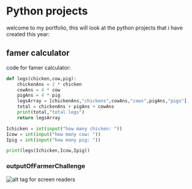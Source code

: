# Python projects

welcome to my portfolio, this will look at the python projects that i have created this year:

## famer calculator
code for famer calculator:

```python
def legs(chicken,cow,pig):
    chickenAns = 2 * chicken
    cowAns = 4 * cow
    pigAns = 4 * pig
    legsArray = [chickenAns,"chickens",cowAns,"cows",pigAns,"pigs"]
    total = chickenAns + pigAns + cowAns
    print(total,"total legs")
    return legsArray

Ichicken = int(input("how many chicken: "))
Icow = int(input("how many cow: "))
Ipig = int(input("how many pig: "))

print(legs(Ichicken,Icow,Ipig))

```

### outputOfFarmerChallenge

![alt tag for screen readers](farmerOutput.PNG)

